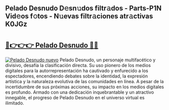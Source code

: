 ## Pelado Desnudo D𝚎sn𝚞dos filtr𝚊dos - Parts-P1N Vid𝚎os f𝚘tos - N𝚞evas filtr𝚊ciones atr𝚊ctivas K0JGz

# <h2><a href="http://mb2udh.tromn.icu/?c=Pelado+Desnudo">🔗👉👉👉 Pelado Desnudo 🔗🔗</a></h2>

[![Pelado Desnudo nuevo](https://i.imgur.com/pEAQMta.gif)](http://mb2udh.tromn.icu/?c=Pelado+Desnudo)
Pelado Desnudo, un personaje multifacético y divisivo, desafía la clasificación directa. Su uso pionero de los medios digitales para la autorrepresentación ha cautivado y enfurecido a los espectadores, encendiendo debates sobre la identidad, la expresión artística y la naturaleza evolutiva de las comunidades en línea. A pesar de la incertidumbre de sus próximas acciones, su impacto en los medios digitales es profundo. Armado con una dedicación inquebrantable y un atractivo innegable, el progreso de Pelado Desnudo en el universo virtual es ilimitado.
